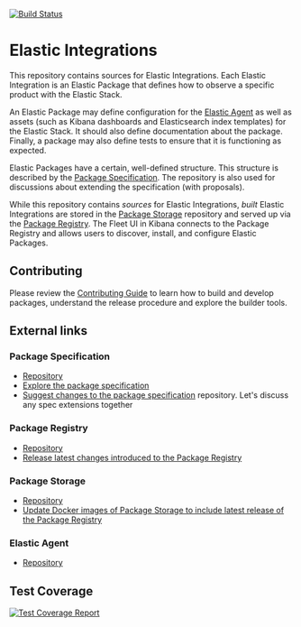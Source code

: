 [![Build Status](https://fleet-ci.elastic.co/job/ingest-manager/job/integrations/job/main/badge/icon)](https://fleet-ci.elastic.co/job/ingest-manager/job/integrations/job/main/)

# Elastic Integrations

This repository contains sources for Elastic Integrations. Each Elastic Integration is an Elastic Package that defines how to observe a specific product with the Elastic Stack.

An Elastic Package may define configuration for the [Elastic Agent](#elastic-agent) as well as assets (such as Kibana dashboards and Elasticsearch index templates) for the Elastic Stack. It should also define documentation about the package. Finally, a package may also define tests to ensure that it is functioning as expected.

Elastic Packages have a certain, well-defined structure. This structure is described by the [Package Specification](#package-spec). The repository is also used for discussions about extending the specification (with proposals).

While this repository contains _sources_ for Elastic Integrations, _built_ Elastic Integrations are stored in the [Package Storage](#package-storage) repository and served up via the [Package Registry](#package-registry). The Fleet UI in Kibana connects to the Package Registry and allows users to discover, install, and configure Elastic Packages.

## Contributing

Please review the [Contributing Guide](CONTRIBUTING.md) to learn how to build and develop packages, understand the release procedure and
explore the builder tools.

## External links

### Package Specification
* [Repository](https://github.com/elastic/package-spec)
* [Explore the package specification](https://github.com/elastic/package-spec/tree/main/spec)
* [Suggest changes to the package specification](https://github.com/elastic/package-spec/issues/new)
  repository. Let's discuss any spec extensions together

### Package Registry
* [Repository](https://github.com/elastic/package-registry)
* [Release latest changes introduced to the Package Registry](https://github.com/elastic/package-registry/#release)

### Package Storage
* [Repository](https://github.com/elastic/package-storage)
* [Update Docker images of Package Storage to include latest release of the Package Registry](https://github.com/elastic/package-storage#update-package-registry-for-a-distribution)

### Elastic Agent
* [Repository](https://github.com/elastic/elastic-agent/tree/main)

## Test Coverage

[![Test Coverage Report](https://fleet-ci.elastic.co/job/ingest-manager/job/integrations/job/main/cobertura/graph)](https://fleet-ci.elastic.co/job/Ingest-manager/job/integrations/job/main/cobertura/)
